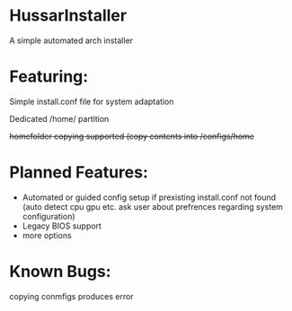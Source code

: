 #  HussarInstaller
A simple automated arch installer

# Featuring:

Simple install.conf file for system adaptation

Dedicated /home/ partition

~~homefolder copying supported (copy contents into /configs/home~~

# Planned Features:
- Automated or guided config setup if prexisting install.conf not found (auto detect cpu gpu etc. ask user about prefrences regarding system configuration)
- Legacy BIOS support
- more options

# Known Bugs:
copying conmfigs produces error
